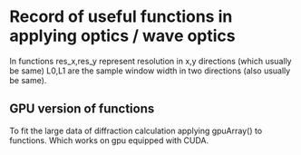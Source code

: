 # Record of useful functions in applying optics / wave optics
In functions res_x,res_y represent resolution in x,y directions (which usually be same) L0,L1 are the sample window width in two directions (also usually be same).
## GPU version of functions
To fit the large data of diffraction calculation applying gpuArray() to functions. Which works on gpu equipped with CUDA.
